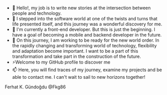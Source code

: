 - 👋 Hello!, my job is to write new stories at the intersection between people and technology.
- 👀 I stepped into the software world at one of the twists and turns that life presented itself, and this journey was a wonderful discovery for me. 
- 🌱 I'm currently a front-end developer. But this is just the beginning. I have a goal of becoming a mobile and backend developer in the future.
- 💞️ On this journey, I am working to be ready for the new world order. In the rapidly changing and transforming world of technology, flexibility and adaptation become important. I want to be a part of this transformation and take part in the construction of the future.
- ⚡Welcome to my GitHub profile to discover me
- 📫 Here, you will find traces of my journey, examine my projects and be able to contact me. I can't wait to sail to new horizons together!

Ferhat K. Gündoğdu @Fkg86
